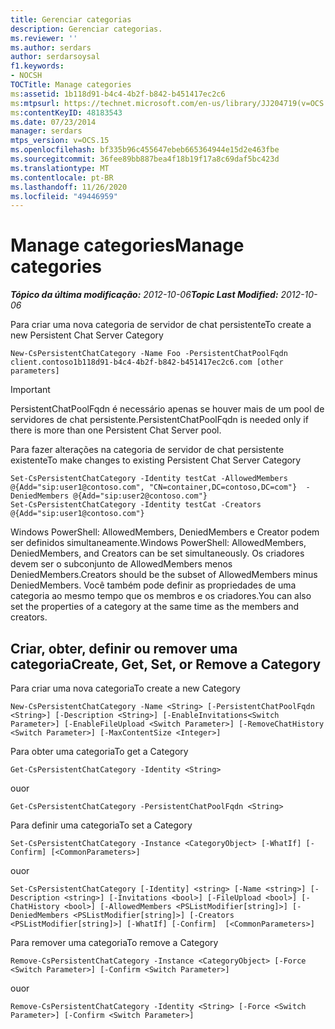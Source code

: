 ```yaml
---
title: Gerenciar categorias
description: Gerenciar categorias.
ms.reviewer: ''
ms.author: serdars
author: serdarsoysal
f1.keywords:
- NOCSH
TOCTitle: Manage categories
ms:assetid: 1b118d91-b4c4-4b2f-b842-b451417ec2c6
ms:mtpsurl: https://technet.microsoft.com/en-us/library/JJ204719(v=OCS.15)
ms:contentKeyID: 48183543
ms.date: 07/23/2014
manager: serdars
mtps_version: v=OCS.15
ms.openlocfilehash: bf335b96c455647ebeb665364944e15d2e463fbe
ms.sourcegitcommit: 36fee89bb887bea4f18b19f17a8c69daf5bc423d
ms.translationtype: MT
ms.contentlocale: pt-BR
ms.lasthandoff: 11/26/2020
ms.locfileid: "49446959"
---
```

# <a name="manage-categories"></a><span data-ttu-id="2833b-103">Manage categories</span><span class="sxs-lookup"><span data-stu-id="2833b-103">Manage categories</span></span>

<div data-xmlns="http://www.w3.org/1999/xhtml">

<div class="topic" data-xmlns="http://www.w3.org/1999/xhtml" data-msxsl="urn:schemas-microsoft-com:xslt" data-cs="https://msdn.microsoft.com/">

<div data-asp="https://msdn2.microsoft.com/asp">



</div>

<div id="mainSection">

<div id="mainBody"><span data-ttu-id="2833b-104">

<span> </span></span><span class="sxs-lookup"><span data-stu-id="2833b-104">

<span> </span></span></span>

<span data-ttu-id="2833b-105">_**Tópico da última modificação:** 2012-10-06_</span><span class="sxs-lookup"><span data-stu-id="2833b-105">_**Topic Last Modified:** 2012-10-06_</span></span>

<span data-ttu-id="2833b-106">Para criar uma nova categoria de servidor de chat persistente</span><span class="sxs-lookup"><span data-stu-id="2833b-106">To create a new Persistent Chat Server Category</span></span>

    New-CsPersistentChatCategory -Name Foo -PersistentChatPoolFqdn client.contoso1b118d91-b4c4-4b2f-b842-b451417ec2c6.com [other parameters]

<div>


> [!IMPORTANT]  
> <span data-ttu-id="2833b-107">PersistentChatPoolFqdn é necessário apenas se houver mais de um pool de servidores de chat persistente.</span><span class="sxs-lookup"><span data-stu-id="2833b-107">PersistentChatPoolFqdn is needed only if there is more than one Persistent Chat Server pool.</span></span>



</div>

<span data-ttu-id="2833b-108">Para fazer alterações na categoria de servidor de chat persistente existente</span><span class="sxs-lookup"><span data-stu-id="2833b-108">To make changes to existing Persistent Chat Server Category</span></span>

    Set-CsPersistentChatCategory -Identity testCat -AllowedMembers @{Add="sip:user1@contoso.com", "CN=container,DC=contoso,DC=com"}  -DeniedMembers @{Add="sip:user2@contoso.com"}
    Set-CsPersistentChatCategory -Identity testCat -Creators @{Add="sip:user1@contoso.com"}

<span data-ttu-id="2833b-109">Windows PowerShell: AllowedMembers, DeniedMembers e Creator podem ser definidos simultaneamente.</span><span class="sxs-lookup"><span data-stu-id="2833b-109">Windows PowerShell: AllowedMembers, DeniedMembers, and Creators can be set simultaneously.</span></span> <span data-ttu-id="2833b-110">Os criadores devem ser o subconjunto de AllowedMembers menos DeniedMembers.</span><span class="sxs-lookup"><span data-stu-id="2833b-110">Creators should be the subset of AllowedMembers minus DeniedMembers.</span></span> <span data-ttu-id="2833b-111">Você também pode definir as propriedades de uma categoria ao mesmo tempo que os membros e os criadores.</span><span class="sxs-lookup"><span data-stu-id="2833b-111">You can also set the properties of a category at the same time as the members and creators.</span></span>

<div>

## <a name="create-get-set-or-remove-a-category"></a><span data-ttu-id="2833b-112">Criar, obter, definir ou remover uma categoria</span><span class="sxs-lookup"><span data-stu-id="2833b-112">Create, Get, Set, or Remove a Category</span></span>

<span data-ttu-id="2833b-113">Para criar uma nova categoria</span><span class="sxs-lookup"><span data-stu-id="2833b-113">To create a new Category</span></span>

    New-CsPersistentChatCategory -Name <String> [-PersistentChatPoolFqdn <String>] [-Description <String>] [-EnableInvitations<Switch Parameter>] [-EnableFileUpload <Switch Parameter>] [-RemoveChatHistory <Switch Parameter>] [-MaxContentSize <Integer>]

<span data-ttu-id="2833b-114">Para obter uma categoria</span><span class="sxs-lookup"><span data-stu-id="2833b-114">To get a Category</span></span>

    Get-CsPersistentChatCategory -Identity <String>

<span data-ttu-id="2833b-115">ou</span><span class="sxs-lookup"><span data-stu-id="2833b-115">or</span></span>

    Get-CsPersistentChatCategory -PersistentChatPoolFqdn <String>

<span data-ttu-id="2833b-116">Para definir uma categoria</span><span class="sxs-lookup"><span data-stu-id="2833b-116">To set a Category</span></span>

    Set-CsPersistentChatCategory -Instance <CategoryObject> [-WhatIf] [-Confirm] [<CommonParameters>]

<span data-ttu-id="2833b-117">ou</span><span class="sxs-lookup"><span data-stu-id="2833b-117">or</span></span>

    Set-CsPersistentChatCategory [-Identity] <string> [-Name <string>] [-Description <string>] [-Invitations <bool>] [-FileUpload <bool>] [-ChatHistory <bool>] [-AllowedMembers <PSListModifier[string]>] [-DeniedMembers <PSListModifier[string]>] [-Creators <PSListModifier[string]>] [-WhatIf] [-Confirm]  [<CommonParameters>]

<span data-ttu-id="2833b-118">Para remover uma categoria</span><span class="sxs-lookup"><span data-stu-id="2833b-118">To remove a Category</span></span>

    Remove-CsPersistentChatCategory -Instance <CategoryObject> [-Force <Switch Parameter>] [-Confirm <Switch Parameter>]

<span data-ttu-id="2833b-119">ou</span><span class="sxs-lookup"><span data-stu-id="2833b-119">or</span></span>

    Remove-CsPersistentChatCategory -Identity <String> [-Force <Switch Parameter>] [-Confirm <Switch Parameter>]

<span data-ttu-id="2833b-120"></div>

</div>

<span> </span>

</div>

</div>

</span><span class="sxs-lookup"><span data-stu-id="2833b-120"></div>

</div>

<span> </span>

</div>

</div>

</span></span></div>

